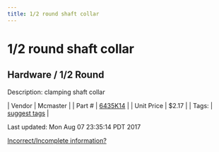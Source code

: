 ```yaml
---
title: 1/2 round shaft collar
---
```


# 1/2 round shaft collar
## Hardware / 1/2 Round
Description: 	clamping shaft collar 

| Vendor | Mcmaster | 
| Part # | [6435K14](https://www.mcmaster.com/#6435K14) | 
| Unit Price | $2.17 | 
| Tags: | [suggest tags](https://docs.google.com/forms/d/e/1FAIpQLSeWyY8v3RgOty-MyWmh9U0iivNYN_molChYyS-0U-o-kOAv_g/viewform) | 

Last updated: Mon Aug 07 23:35:14 PDT 2017

 [Incorrect/Incomplete information?](https://docs.google.com/forms/d/e/1FAIpQLSeWyY8v3RgOty-MyWmh9U0iivNYN_molChYyS-0U-o-kOAv_g/viewform)